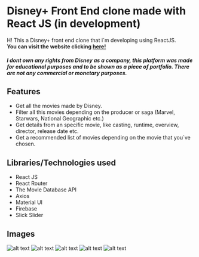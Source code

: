 # Disney+ Front End clone made with React JS (in development)
H! This a Disney+ front end clone that i´m developing using ReactJS.  
__You can visit the website clicking [here!](https://disneyplus-clone-f8077.web.app/)__
##### I dont own any rights from Disney as a company, this platform was made for educational purposes and to be shown as a piece of portfolio. There are not any commercial or monetary purposes.
## Features
* Get all the movies made  by Disney.
* Filter all this movies depending on the producer or saga (Marvel, Starwars, National Geographic etc.)
* Get details from an specific movie, like casting, runtime, overview, director, release date etc.
* Get a recommended list of movies depending on the movie that you´ve chosen.
## Libraries/Technologies used
* React JS
* React Router
* The Movie Database API
* Axios
* Material UI
* Firebase
* Slick Slider
## Images
![alt text](https://www.corraditobias.com.ar/img/work/09/01.jpg)
![alt text](https://www.corraditobias.com.ar/img/work/09/02.jpg)
![alt text](https://www.corraditobias.com.ar/img/work/09/03.jpg)
![alt text](https://www.corraditobias.com.ar/img/work/09/04.jpg)
![alt text](https://www.corraditobias.com.ar/img/work/09/05.jpg)
